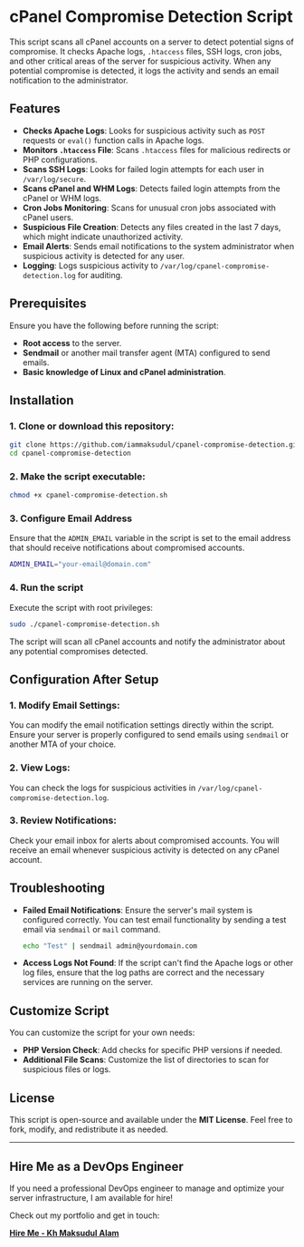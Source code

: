 # cPanel Compromise Detection Script

This script scans all cPanel accounts on a server to detect potential signs of compromise. It checks Apache logs, `.htaccess` files, SSH logs, cron jobs, and other critical areas of the server for suspicious activity. When any potential compromise is detected, it logs the activity and sends an email notification to the administrator.

## Features

- **Checks Apache Logs**: Looks for suspicious activity such as `POST` requests or `eval()` function calls in Apache logs.
- **Monitors `.htaccess` File**: Scans `.htaccess` files for malicious redirects or PHP configurations.
- **Scans SSH Logs**: Looks for failed login attempts for each user in `/var/log/secure`.
- **Scans cPanel and WHM Logs**: Detects failed login attempts from the cPanel or WHM logs.
- **Cron Jobs Monitoring**: Scans for unusual cron jobs associated with cPanel users.
- **Suspicious File Creation**: Detects any files created in the last 7 days, which might indicate unauthorized activity.
- **Email Alerts**: Sends email notifications to the system administrator when suspicious activity is detected for any user.
- **Logging**: Logs suspicious activity to `/var/log/cpanel-compromise-detection.log` for auditing.

## Prerequisites

Ensure you have the following before running the script:

- **Root access** to the server.
- **Sendmail** or another mail transfer agent (MTA) configured to send emails.
- **Basic knowledge of Linux and cPanel administration**.
  
## Installation

### 1. Clone or download this repository:

```bash
git clone https://github.com/iammaksudul/cpanel-compromise-detection.git
cd cpanel-compromise-detection
```

### 2. Make the script executable:

```bash
chmod +x cpanel-compromise-detection.sh
```

### 3. Configure Email Address

Ensure that the `ADMIN_EMAIL` variable in the script is set to the email address that should receive notifications about compromised accounts.

```bash
ADMIN_EMAIL="your-email@domain.com"
```

### 4. Run the script

Execute the script with root privileges:

```bash
sudo ./cpanel-compromise-detection.sh
```

The script will scan all cPanel accounts and notify the administrator about any potential compromises detected.

## Configuration After Setup

### 1. Modify Email Settings:

You can modify the email notification settings directly within the script. Ensure your server is properly configured to send emails using `sendmail` or another MTA of your choice.

### 2. View Logs:

You can check the logs for suspicious activities in `/var/log/cpanel-compromise-detection.log`.

### 3. Review Notifications:

Check your email inbox for alerts about compromised accounts. You will receive an email whenever suspicious activity is detected on any cPanel account.

## Troubleshooting

- **Failed Email Notifications**: Ensure the server's mail system is configured correctly. You can test email functionality by sending a test email via `sendmail` or `mail` command.
  
  ```bash
  echo "Test" | sendmail admin@yourdomain.com
  ```

- **Access Logs Not Found**: If the script can't find the Apache logs or other log files, ensure that the log paths are correct and the necessary services are running on the server.

## Customize Script

You can customize the script for your own needs:

- **PHP Version Check**: Add checks for specific PHP versions if needed.
- **Additional File Scans**: Customize the list of directories to scan for suspicious files or logs.
  
## License

This script is open-source and available under the **MIT License**. Feel free to fork, modify, and redistribute it as needed.

---

## Hire Me as a DevOps Engineer

If you need a professional DevOps engineer to manage and optimize your server infrastructure, I am available for hire! 

Check out my portfolio and get in touch:

[**Hire Me - Kh Maksudul Alam**](https://www.maksudulalam.com/)


